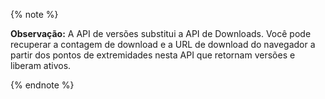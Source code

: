 {% note %}

**Observação:** A API de versões substitui a API de Downloads. Você pode recuperar a contagem de download e a URL de download do navegador a partir dos pontos de extremidades nesta API que retornam versões e liberam ativos.

{% endnote %}